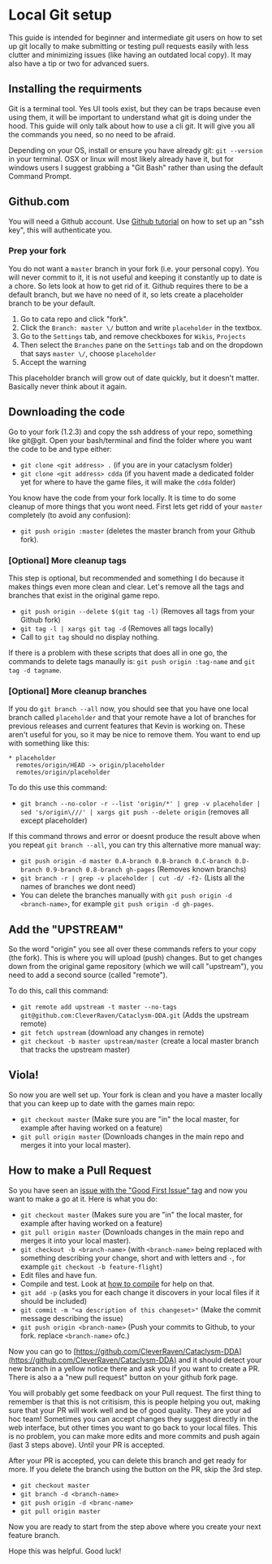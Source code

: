 
# Local Git setup

This guide is intended for beginner and intermediate git users on how to set up git locally to make submitting or testing
pull requests easily with less clutter and minimizing issues (like having an outdated local copy). It may also have a tip
or two for advanced suers.

## Installing the requirments

Git is a terminal tool. Yes UI tools exist, but they can be traps because even using them, it will be important to understand
what git is doing under the hood. This guide will only talk about how to use a cli git. It will give you all the commands you
need, so no need to be afraid.

Depending on your OS, install or ensure you have already git: `git --version` in your terminal. OSX or linux will most likely
already have it, but for windows users I suggest grabbing a "Git Bash" rather than using the default Command Prompt.

## Github.com

You will need a Github account. Use [Github tutorial](https://help.github.com/en/articles/connecting-to-github-with-ssh)  on how to set up an "ssh key", this will authenticate you.

### Prep your fork

You do not want a `master` branch in your fork (i.e. your personal copy). You will never commit to it, it is not useful and
keeping it constantly up to date is a chore. So lets look at how to get rid of it. Github requires there to be a default
branch, but we have no need of it, so lets create a placeholder branch to be your default. 

1. Go to cata repo and click "fork".
2. Click the `Branch: master \/` button and write `placeholder` in the textbox.
3. Go to the `Settings` tab, and remove checkboxes for `Wikis`, `Projects`
4. Then select the `Branches` pane on the `Settings` tab and on the dropdown that says `master \/`, choose `placeholder`
5. Accept the warning

This placeholder branch will grow out of date quickly, but it doesn't matter. Basically never think about it again.

## Downloading the code

Go to your fork (1.2.3) and copy the ssh address of your repo, something like git@git. Open your bash/terminal and find the
folder where you want the code to be and type either:

 - `git clone <git address> .` (if you are in your cataclysm folder)
 - `git clone <git address> cdda` (if you havent made a dedicated folder yet for where to have the game files, it will make the `cdda` folder)

You know have the code from your fork locally. It is time to do some cleanup of more things that you wont need. First lets get
ridd of your `master` completely (to avoid any confusion):

 - `git push origin :master` (deletes the master branch from your Github fork).

### [Optional] More cleanup tags

This step is optional, but recommended and something I do because it makes things even more clean and clear. Let's remove all the tags
and branches that exist in the original game repo.

 - `git push origin --delete $(git tag -l)` (Removes all tags from your Github fork)
 - `git tag -l | xargs git tag -d` (Removes all tags locally)
 - Call to `git tag` should no display nothing.

If there is a problem with these scripts that does all in one go, the commands to delete tags manaully is: `git push origin :tag-name` and
`git tag -d tagname`.

### [Optional] More cleanup branches

If you do `git branch --all` now, you should see that you have one local branch called `placeholder` and that your remote have a lot of
branches for previous releases and current features that Kevin is working on. These aren't useful for you, so it may be nice to remove them.
You want to end up with something like this:

```
* placeholder
  remotes/origin/HEAD -> origin/placeholder
  remotes/origin/placeholder
```

To do this use this command:

 - `git branch --no-color -r --list 'origin/*' | grep -v placeholder | sed 's/origin\///' | xargs git push --delete origin` (removes all except placeholder)

If this command throws and error or doesnt produce the result above when you repeat `git branch --all`, you can try this alternative more manual way:

 - `git push origin -d master 0.A-branch 0.B-branch 0.C-branch 0.D-branch 0.9-branch 0.8-branch gh-pages` (Removes known branchs)
 - `git branch -r | grep -v placeholder | cut -d/ -f2-` (Lists all the names of branches we dont need)
 - You can delete the branches manually with `git push origin -d <branch-name>`, for example `git push origin -d gh-pages`. 


## Add the "UPSTREAM"

So the word "origin" you see all over these commands refers to your copy (the fork). This is where you will upload (push) changes. But to get changes
down from the original game repository (which we will call "upstream"), you need to add a second source (called "remote").

To do this, call this command:

 - `git remote add upstream -t master --no-tags  git@github.com:CleverRaven/Cataclysm-DDA.git` (Adds the upstream remote)
 - `git fetch upstream` (download any changes in remote)
 - `git checkout -b master upstream/master` (create a local master branch that tracks the upstream master)

## Viola!

So now you are well set up. Your fork is clean and you have a master locally that you can keep up to date with the games main repo:

 - `git checkout master` (Make sure you are "in" the local master, for example after having worked on a feature)
 - `git pull origin master` (Downloads changes in the main repo and merges it into your local master).

## How to make a Pull Request

So you have seen an [issue with the "Good First Issue" tag](https://github.com/CleverRaven/Cataclysm-DDA/issues?q=is%3Aopen+is%3Aissue+label%3A%22Good+First+Issue%22) and now you want to make a go at it. Here is what you do:

 - `git checkout master` (Makes sure you are "in" the local master, for example after having worked on a feature)
 - `git pull origin master` (Downloads changes in the main repo and merges it into your local master).
 - `git checkout -b <branch-name>` (with `<branch-name>` being replaced with something describing your change, short and with letters and `-`, for example `git checkout -b feature-flight`)
 - Edit files and have fun.
 - Compile and test. Look at [how to compile](https://github.com/CleverRaven/Cataclysm-DDA/blob/master/COMPILING.md) for help on that.
 - `git add -p` (asks you for each change it discovers in your local files if it should be included)
 - `git commit -m "<a description of this changeset>"` (Make the commit message describing the issue)
 - `git push origin <branch-name>` (Push your commits to Github, to your fork. replace `<branch-name>` ofc.)

Now you can go to [https://github.com/CleverRaven/Cataclysm-DDA](https://github.com/CleverRaven/Cataclysm-DDA) and it 
should detect your new branch in a yellow notice there and ask you if you want to create a PR. There is also a a "new pull
request" button on your github fork page.

You will probably get some feedback on your Pull request. The first thing to remember is that this is not critisism, this is 
people helping you out, making sure that your PR will work well and be of good quality. They are your ad hoc team! Sometimes
you can accept changes they suggest directly in the web interface, but other times you want to go back to your local files.
This is no problem, you can make more edits and more commits and push again (last 3 steps above). Until your PR is accepted.

After your PR is accepted, you can delete this branch and get ready for more. If you delete the branch using the button on the PR, skip the 3rd step.

 - `git checkout master`
 - `git branch -d <branch-name>`
 - `git push origin -d <branc-name>`
 - `git pull origin master`

Now you are ready to start from the step above where you create your next feature branch.

Hope this was helpful. Good luck!
